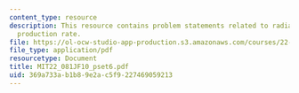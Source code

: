 ```yaml
---
content_type: resource
description: This resource contains problem statements related to radiation, and CO2
  production rate.
file: https://ol-ocw-studio-app-production.s3.amazonaws.com/courses/22-081j-introduction-to-sustainable-energy-fall-2010/369a733ab1b89e2ac5f9227469059213_MIT22_081JF10_pset6.pdf
file_type: application/pdf
resourcetype: Document
title: MIT22_081JF10_pset6.pdf
uid: 369a733a-b1b8-9e2a-c5f9-227469059213
---
```

